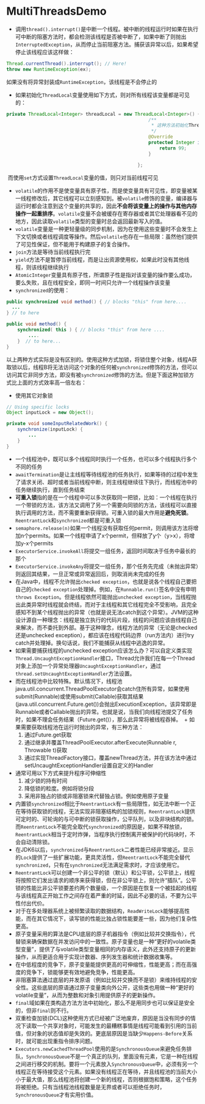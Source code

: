 # MultiThreadsDemo
 + 调用`thread().interrupt()`是中断一个线程。被中断的线程运行时如果在执行可中断的阻塞方法时，都会检测该线程是否被中断了，如果中断了则抛出`InterruptedException`，从而停止当前阻塞方法。捕获该异常以后，如果希望停止该线程应该这样做：
```java
Thread.currentThread().interrupt(); // Here!
throw new RuntimeException(ex);
```  
如果没有将异常封装成`RuntimeException`，该线程是不会停止的
 + 如果初始化`ThreadLocal`变量使用如下方式，则对所有线程该变量都是可见的：
 ```java
 private ThreadLocal<Integer> threadLocal = new ThreadLocal<Integer>() {
                                                     /**
                                                      * 这种方法初始化ThreadLocal变量对所有线程都可见
                                                      */
                                                     @Override
                                                     protected Integer initialValue() {
                                                         return 99;
                                                     }

                                                 };
 ```
  而使用`set`方式设置`ThreadLocal`变量的值，则只对当前线程可见
  + `volatile`的作用不是使变量具有原子性，而是使变量具有可见性，即变量被某一线程修改后，其它线程可以立刻感知到。被`volatile`修饰的变量，编译器与运行时都会注意到这个变量的共享的，因此**不会将该变量上的操作与其他内存操作一起重排序**。`volatile`变量不会被缓存在寄存器或者其它处理器看不见的地方，因此读取`volatile`类型的变量时总会返回最新写入的值。
  + `volatile`变量是一种更轻量级的同步机制，因为在使用这些变量时不会发生上下文切换或者线程调度等操作。然后`volatile`也存在一些局限：虽然他们提供了可见性保证，但不能用于构建原子的复合操作。
  + `join`方法是等待当前线程执行完
  + `yield`方法不是暂停当前线程，而是让出资源使用权，如果此时没有其他线程，则该线程继续执行
  + `AtomicInteger`变量具有原子性，所谓原子性是指对该变量的操作要么成功，要么失败，且在线程安全，即同一时间只允许一个线程操作该变量
  + `synchronized`的使用：
  ```java
  public synchronized void method() { // blocks "this" from here.... 
    ...
  } // to here

  public void method() { 
      synchronized( this ) { // blocks "this" from here .... 
          ....
      }  // to here...
  }
  ```
  以上两种方式实际是没有区别的。使用这种方式加锁，将锁住整个对象，线程A获取锁以后，线程B将无法访问这个对象的任何被`synchronized`修饰的方法，但可以访问其它非同步方法，即没有被`synchronized`修饰的方法。但是下面这种加锁方式比上面的方式效率高一倍左右：
  + 使用其它对象锁
  ```java
  // Using specific locks
  Object inputLock = new Object();

  private void someInputRelatedWork() {
      synchronize(inputLock) { 
          ... 
      } 
  }
  ```
  + 一个线程池中，既可以多个线程同时执行一个任务，也可以多个线程执行多个不同的任务
  + `awaitTermination`是让主线程等待线程池的任务执行，如果等待的过程中发生了请求关闭、超时或者当前线程中断，则主线程继续往下执行，而线程池中的任务继续执行，直到任务结束
  + **可重入锁**指的是在一个线程中可以多次获取同一把锁，比如：一个线程在执行一个带锁的方法，该方法又调用了另一个需要向同锁的方法，该线程可以直接执行调用的方法，而不需要重新获得锁。可重入锁的最大作用是**避免死锁**。`ReentrantLock`和`synchronized`都是可重入锁
  + `semaphore.release(n)`如果一个线程没有获取任何permit，则调用该方法将增加n个permits。如果一个线程申请了x个permit，但释放了y个（y>x），将增加y-x个permits
  + `ExecutorService.invokeAll`将提交一组任务，返回时间取决于任务中最长的那个
  + `ExecutorService.invokeAny`将提交一组任务，那个任务先完成（未抛出异常）则返回其结果，一旦正常或异常返回后，则取消尚未完成的任务
  + 在Java中，线程不允许抛出`checked exception`，也就是说各个线程自己要把自己的`checked exception`处理掉。例如，在`Runnable.run()`签名中没有申明`throws Exception`。但是线程依然可能抛出`unchecked exception`，当线程抛出此类异常时线程就会终结，而对于主线程和其它线程完全不受影响，且完全感知不到某个线程抛出的异常（也就是说无法catch到这个异常）。JVM的这种设计源自一种理念：线程是独立执行的代码片段，线程的问题应该由线程自己来解决，而不委托到外部。基于这种理念，线程方法的异常（无论是checked 还是unchecked exception），都应该在线程代码边界（run方法内）进行try catch并处理掉。换句话说，我们不能捕获从线程中逃逸的异常。
  + 如果需要捕获线程的unchecked exception应该怎么办？可以自定义类实现`Thread.UncaughtExceptionHandler`接口，Thread允许我们在每一个Thread对象上添加一个异常处理器`UncaughtExceptionHandler`，通过`thread.setUncaughtExceptionHandler`方法设置。
  + 而在线程池中比较特殊。默认情况下，线程池java.util.concurrent.ThreadPoolExecutor会catch住所有异常，如果使用submit(Runnable)或使用submit(Callable)获取其结果(java.util.concurrent.Future.get())会抛出ExecutionException，该异常即是Runnable或者Callable抛出的异常。也就是说，当我们向线程池提交了任务时，如果不理会任务结果（Future.get()），那么此异常将被线程吞掉。
  + 如果需要获取线程池在运行时抛出的异常，有三种方法：
    1. 通过Future.get获取
    2. 通过继承并覆盖ThreadPoolExecutor.afterExecute(Runnable r, Throwable t)获取
    3. 通过实现ThreadFactory接口，覆盖newThread方法，并在该方法中通过setUncaughtExceptionHandler设置自定义的Handler
  + 通常可用以下方式来提升程序可伸缩性
    1. 减少锁的持有时间
    2. 降低锁的粒度。例如将锁分段
    3. 采用非独占的锁或非阻塞锁来代替独占锁。例如使用原子变量
  + 内置锁`synchronized`相比于`ReentrantLock`有一些局限性，如无法中断一个正在等待获取锁的线程，无法实现非阻塞结构的加锁规则，`ReentrantLock`提供可定时的、可轮询的与可中断的锁获取操作，公平队列，以及非块结构的锁。而`ReentrantLock`不能完全取代`synchronized`的原因是，如果不释放锁，`ReentrantLock`相当于定时炸弹，当程序执行控制离开被保护的代码块时，不会自动清除锁。
  + 在JDK6以后，`synchronized`与`ReentrantLock`二者性能已经非常接近。显示的`Lock`提供了一些扩展功能，更具灵活性，但`ReentrantLock`不能完全替代`synchronized`，只有在`synchronized`无法满足需求时，才应该使用它。
  + `ReentrantLock`可以创建一个非公平的锁（默认）和公平锁，公平锁上，线程将按照它们发出请求的顺序来获得锁，但在非公平锁上，则允许“插队”。公平锁的性能比非公平锁要差约两个数量级，一个原因是在恢复一个被挂起的线程与该线程真正开始工作之间存在着严重的时延，因此不必要的话，不要为公平性付出代价。
  + 对于在多处理器系统上被频繁读取的数据结构，`ReadWriteLock`能够提高性能，而在其它情况下，读写锁的性能比独占锁性能要差一些，因为他们复杂性更高。
  + 原子变量采用的算法是CPU底层的原子机器指令（例如比较并交换指令），代替锁来确保数据在并发访问中的一致性。原子变量也是一种“更好的volatile类型变量”，提供了与volatile类型变量相同的内存语义，此外还支持原子的更新操作，从而更适合用于实现计数器、序列发生器和统计数据收集等。
  + 在中低程度的竞争下，原子变量能提供更高的可伸缩性，性能更高；而在高强度的竞争下，锁能够更有效地避免竞争，性能更高。
  + 非阻塞算法通过底层的并发原语（例如比较并交换而不是锁）来维持线程的安全性。这些底层的原语通过原子变量类向外公开，这些类也用做一种“更好的volatile变量”，从而为整数和对象引用提供原子的更新操作。
  + `final`域如果在类构造方法方法中初始化，那么不是用同步也可以保证是安全的，但非`final`则不行。
  + 双重检查加锁(DCL)这种使用方式已经被广泛地废弃，原因是当没有同步的情况下读取一个共享对象时，可能发生的最糟糕事情是线程可能看到引用的当前值，但对象的状态值却是失效的。更底层原因是当缺少`Happens-Before`关系时，就可能出现重指令排序问题。
  + `Executors.newCachedThreadPool`使用的是`SynchronousQueue`来避免任务排队，`SynchronousQueue`不是一个真正的队列，里面没有元素，它是一种在线程之间进行移交的机制。要将一个元素放入`SynchronousQueue`中，必须有另一个线程正在等待接受这个元素。如果没有线程正在等待，并且线程池的当前大小小于最大值，那么线程池将创建一个新的线程，否则根据饱和策略，这个任务将被拒绝。只有当线程池线程数量是无界或者可以拒绝任务时，`SynchronousQueue`才有实用价值。
